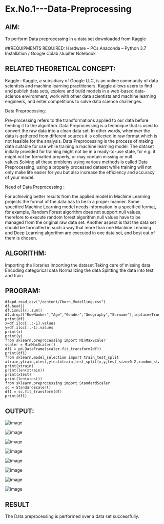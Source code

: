 # Ex.No.1---Data-Preprocessing
## AIM:

To perform Data preprocessing in a data set downloaded from Kaggle

##REQUIPMENTS REQUIRED:
Hardware – PCs
Anaconda – Python 3.7 Installation / Google Colab /Jupiter Notebook

## RELATED THEORETICAL CONCEPT:

Kaggle :
Kaggle, a subsidiary of Google LLC, is an online community of data scientists and machine learning practitioners. Kaggle allows users to find and publish data sets, explore and build models in a web-based data-science environment, work with other data scientists and machine learning engineers, and enter competitions to solve data science challenges.

Data Preprocessing:

Pre-processing refers to the transformations applied to our data before feeding it to the algorithm. Data Preprocessing is a technique that is used to convert the raw data into a clean data set. In other words, whenever the data is gathered from different sources it is collected in raw format which is not feasible for the analysis.
Data Preprocessing is the process of making data suitable for use while training a machine learning model. The dataset initially provided for training might not be in a ready-to-use state, for e.g. it might not be formatted properly, or may contain missing or null values.Solving all these problems using various methods is called Data Preprocessing, using a properly processed dataset while training will not only make life easier for you but also increase the efficiency and accuracy of your model.

Need of Data Preprocessing :

For achieving better results from the applied model in Machine Learning projects the format of the data has to be in a proper manner. Some specified Machine Learning model needs information in a specified format, for example, Random Forest algorithm does not support null values, therefore to execute random forest algorithm null values have to be managed from the original raw data set.
Another aspect is that the data set should be formatted in such a way that more than one Machine Learning and Deep Learning algorithm are executed in one data set, and best out of them is chosen.


## ALGORITHM:
Importing the libraries
Importing the dataset
Taking care of missing data
Encoding categorical data
Normalizing the data
Splitting the data into test and train

## PROGRAM:
```import pandas as pd
df=pd.read_csv("/content/Churn_Modelling.csv")
df.head()
df.isnull().sum()
df.drop(["RowNumber","Age","Gender","Geography","Surname"],inplace=True,axis=1)
print(df)
x=df.iloc[:,:-1].values
y=df.iloc[:,-1].values
print(x)
print(y)
from sklearn.preprocessing import MinMaxScaler
scaler = MinMaxScaler()
df1 = pd.DataFrame(scaler.fit_transform(df))
print(df1)
from sklearn.model_selection import train_test_split
xtrain,ytrain,xtest,ytest=train_test_split(x,y,test_size=0.2,random_state=2)
print(xtrain)
print(len(xtrain))
print(xtest)
print(len(xtest))
from sklearn.preprocessing import StandardScaler
sc = StandardScaler()
df1 = sc.fit_transform(df)
print(df1)
```

## OUTPUT:
![image](https://github.com/panimalarponnurangam/Ex.No.1---Data-Preprocessing/assets/121490826/c532e3ba-c8a8-4f1c-bea1-dc9deb43d297)

![image](https://github.com/panimalarponnurangam/Ex.No.1---Data-Preprocessing/assets/121490826/aa11b7a5-7125-4d49-9310-e8798cedc967)

![image](https://github.com/panimalarponnurangam/Ex.No.1---Data-Preprocessing/assets/121490826/25c58530-a27c-4f68-84f4-82100f906a26)


![image](https://github.com/panimalarponnurangam/Ex.No.1---Data-Preprocessing/assets/121490826/9025fb6f-da94-40d3-9188-955e3e2bb58a)

![image](https://github.com/panimalarponnurangam/Ex.No.1---Data-Preprocessing/assets/121490826/c4f410a1-7525-42c0-8502-2fb1a09dea79)


![image](https://github.com/panimalarponnurangam/Ex.No.1---Data-Preprocessing/assets/121490826/d6791751-542e-4eff-ae73-a81f5f5f0502)

![image](https://github.com/panimalarponnurangam/Ex.No.1---Data-Preprocessing/assets/121490826/aca6ab0e-35f1-418b-bf49-4b14b0ba1b39)

![image](https://github.com/panimalarponnurangam/Ex.No.1---Data-Preprocessing/assets/121490826/f7564c54-5dfe-4b37-a12b-46b94956b19a)




## RESULT
The Data preprocessing is performed over a data set successfully.
